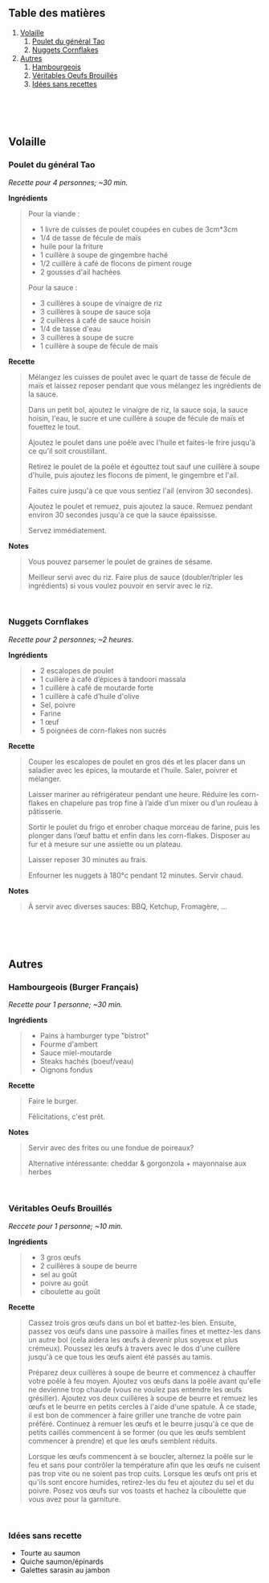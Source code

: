 ## Table des matières
1. [Volaille](#volaille)
	1. [Poulet du général Tao](#poulet-du-gnral-tao)
	2. [Nuggets Cornflakes](#nuggets-cornflakes)
2. [Autres](#autres)
	1. [Hambourgeois](#hambourgeois-burger-franais)
	2. [Véritables Oeufs Brouillés](#vritables-oeufs-brouills)
	2. [Idées sans recettes](#ides-sans-recettes)

<br>

<br>

<br>

## Volaille

### Poulet du général Tao 

*Recette pour 4 personnes; ~30 min.*

**Ingrédients**

> Pour la viande :
> * 1 livre de cuisses de poulet coupées en cubes de 3cm*3cm
> * 1/4 de tasse de fécule de maïs
> * huile pour la friture
> * 1 cuillère à soupe de gingembre haché
> * 1/2 cuillère à café de flocons de piment rouge
> * 2 gousses d'ail hachées
>
> Pour la sauce :
> * 3 cuillères à soupe de vinaigre de riz
> * 3 cuillères à soupe de sauce soja
> * 2 cuillères à café de sauce hoisin
> * 1/4 de tasse d'eau
> * 3 cuillères à soupe de sucre
> * 1 cuillère à soupe de fécule de maïs

**Recette**

> Mélangez les cuisses de poulet avec le quart de tasse de fécule de maïs et laissez reposer pendant que vous mélangez les ingrédients de la sauce.
> 
> Dans un petit bol, ajoutez le vinaigre de riz, la sauce soja, la sauce hoisin, l'eau, le sucre et une cuillère à soupe de fécule de maïs et fouettez le tout.
> 
> Ajoutez le poulet dans une poêle avec l'huile et faites-le frire jusqu'à ce qu'il soit croustillant.
> 
> Retirez le poulet de la poêle et égouttez tout sauf une cuillère à soupe d'huile, puis ajoutez les flocons de piment, le gingembre et l'ail.
>
> Faites cuire jusqu'à ce que vous sentiez l'ail (environ 30 secondes).
> 
> Ajoutez le poulet et remuez, puis ajoutez la sauce. Remuez pendant environ 30 secondes jusqu'à ce que la sauce épaississe.
> 
> Servez immédiatement. 

**Notes**

> Vous pouvez parsemer le poulet de graines de sésame.
>
> Meilleur servi avec du riz. Faire plus de sauce (doubler/tripler les ingrédients) si vous voulez pouvoir en servir avec le riz.

<br>

### Nuggets Cornflakes 

*Recette pour 2 personnes; ~2 heures.*

**Ingrédients**

> * 2 escalopes de poulet
> * 1 cuillère à café d’épices à tandoori massala
> * 1 cuillère à café de moutarde forte
> * 1 cuillère à café d’huile d'olive
> * Sel, poivre
> * Farine
> * 1 œuf
> *  5 poignées de corn-flakes non sucrés

**Recette**

> Couper les escalopes de poulet en gros dés et les placer dans un saladier avec les épices, la moutarde et l'huile. Saler, poivrer et mélanger.
> 
> Laisser mariner au réfrigérateur pendant une heure. Réduire les corn-flakes en chapelure pas trop fine à l’aide d’un mixer ou d’un rouleau à pâtisserie.
> 
> Sortir le poulet du frigo et enrober chaque morceau de farine, puis les plonger dans l’œuf battu et enfin dans les corn-flakes. Disposer au fur et à mesure sur une assiette ou un plateau.
> 
> Laisser reposer 30 minutes au frais.
>
> Enfourner les nuggets à 180°c pendant 12 minutes. Servir chaud.

**Notes**

> À servir avec diverses sauces: BBQ, Ketchup, Fromagère, ... 

<br>

<br>

<br>

## Autres

### Hambourgeois (Burger Français) 

*Recette pour 1 personne; ~30 min.*

**Ingrédients**

> * Pains à hamburger type "bistrot"
> * Fourme d'ambert
> * Sauce miel-moutarde
> * Steaks hachés (boeuf/veau)
> * Oignons fondus 


**Recette**

> Faire le burger.
> 
> Félicitations, c'est prêt.

**Notes**

> Servir avec des frites ou une fondue de poireaux? 
>
> Alternative intéressante: cheddar & gorgonzola + mayonnaise aux herbes 


<br>

### Véritables Oeufs Brouillés

*Reccete pour 1 personne; ~10 min.*

**Ingrédients**

> * 3 gros œufs
> * 2 cuillères à soupe de beurre
> * sel au goût
> * poivre au goût
> * ciboulette au goût

**Recette**
> Cassez trois gros œufs dans un bol et battez-les bien. Ensuite, passez vos œufs dans une passoire à mailles fines et mettez-les dans un autre bol (cela aidera les œufs à devenir plus soyeux et plus crémeux). Poussez les œufs à travers avec le dos d'une cuillère jusqu'à ce que tous les œufs aient été passés au tamis.
> 
> Préparez deux cuillères à soupe de beurre et commencez à chauffer votre poêle à feu moyen. Ajoutez vos œufs dans la poêle avant qu'elle ne devienne trop chaude (vous ne voulez pas entendre les œufs grésiller). Ajoutez vos deux cuillères à soupe de beurre et remuez les œufs et le beurre en petits cercles à l'aide d'une spatule. À ce stade, il est bon de commencer à faire griller une tranche de votre pain préféré. Continuez à remuer les œufs et le beurre jusqu'à ce que de petits caillés commencent à se former (ou que les œufs semblent commencer à prendre) et que les œufs semblent réduits.
> 
> Lorsque les œufs commencent à se boucler, alternez la poêle sur le feu et sans pour contrôler la température afin que les œufs ne cuisent pas trop vite ou ne soient pas trop cuits. Lorsque les œufs ont pris et qu'ils sont encore humides, retirez-les du feu et ajoutez du sel et du poivre. Posez vos œufs sur vos toasts et hachez la ciboulette que vous avez pour la garniture. 



<br>

### Idées sans recette

* Tourte au saumon
* Quiche saumon/épinards
* Galettes sarasin au jambon


